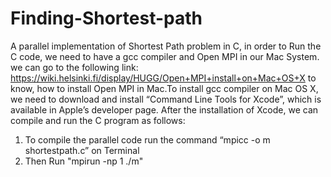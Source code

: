 # Finding-Shortest-path
A parallel implementation of Shortest Path problem in C, in order to Run the C code, we need to have a gcc compiler and Open MPI in our Mac System. we can go to the following link: https://wiki.helsinki.fi/display/HUGG/Open+MPI+install+on+Mac+OS+X to know, how to install Open MPI in Mac.To install gcc compiler on Mac OS X, we need to download and install “Command Line Tools for Xcode”, which is available in Apple’s developer page. After the installation of Xcode, we can compile and run the C program as follows:

1. To compile the parallel code run the command “mpicc -o m shortestpath.c” on Terminal
2. Then Run "mpirun -np 1 ./m"
